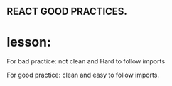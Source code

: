 ## REACT GOOD PRACTICES.

# lesson:

<p>For bad practice: not clean and Hard to follow imports  </p>
<p>For good practice: clean and easy to follow imports.</p>
